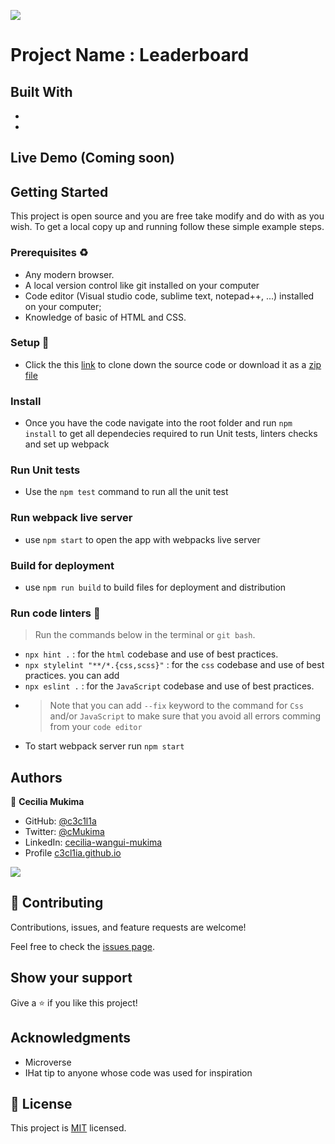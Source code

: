 ![](https://img.shields.io/badge/Microverse-blueviolet)

# Project Name : Leaderboard

>   
>
>

## Built With

-
-


## Live Demo (Coming soon)

>

## Getting Started

This project is open source and you are free take modify and do with as you wish. To get a local copy up and running follow these simple example steps.

### Prerequisites ♻️
- Any modern browser.
- A local version control like git installed on your computer
- Code editor (Visual studio code, sublime text, notepad++, ...) installed on your computer;
- Knowledge of  basic of HTML and CSS.

### Setup 🎰
-  Click the this [link](https://github.com/c3c1l1a/pair-programming-awesome-books.git) to clone down the source code or download it as a [zip file](https://github.com/c3c1l1a/pair-programming-awesome-books/archive/refs/heads/main.zip)


### Install 
- Once you have the code navigate into the root folder and run `npm install` to get all dependecies required to run Unit tests, linters checks and set up webpack

### Run Unit tests
- Use the `npm test` command to run all the unit test

### Run webpack live server
- use `npm start` to open the app with webpacks live server

### Build for deployment
- use `npm run build` to build files for deployment and distribution

### Run code linters 🧪
> Run the commands below in the terminal or `git bash`.
- `npx hint .` : for the `html` codebase and use of best practices.
- `npx stylelint "**/*.{css,scss}"` :  for the `css` codebase and use of best practices. you can add 
- `npx eslint .` :  for the `JavaScript` codebase and use of best practices.
-  > Note that you can add `--fix` keyword to the command for `Css` and/or `JavaScript` to make sure that you avoid all errors comming from your `code editor`
- To start webpack server run `npm start`

## Authors

👤 **Cecilia Mukima**

- GitHub: [@c3c1l1a](https://github.com/c3c1l1a/)
- Twitter: [@cMukima](https://twitter.com/CMukima)
- LinkedIn: [cecilia-wangui-mukima](https://linkedin.com/in/linkedinhandle)
- Profile [c3cl1ia.github.io](https://c3c1l1a.github.io)


![](https://github-readme-stats.vercel.app/api?username=c3c1l1a&count_private=true&theme=dark&show_icons=true)



## 🤝 Contributing

Contributions, issues, and feature requests are welcome!

Feel free to check the [issues page](../../issues/).

## Show your support

Give a ⭐️ if you like this project!

## Acknowledgments
- Microverse
- IHat tip to anyone whose code was used for inspiration

## 📝 License

This project is [MIT](https://spdx.org/licenses/MIT.html) licensed.